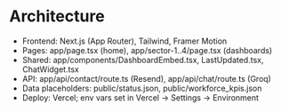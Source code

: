 # Architecture
- Frontend: Next.js (App Router), Tailwind, Framer Motion
- Pages: app/page.tsx (home), app/sector-1..4/page.tsx (dashboards)
- Shared: app/components/DashboardEmbed.tsx, LastUpdated.tsx, ChatWidget.tsx
- API: app/api/contact/route.ts (Resend), app/api/chat/route.ts (Groq)
- Data placeholders: public/status.json, public/workforce_kpis.json
- Deploy: Vercel; env vars set in Vercel → Settings → Environment
